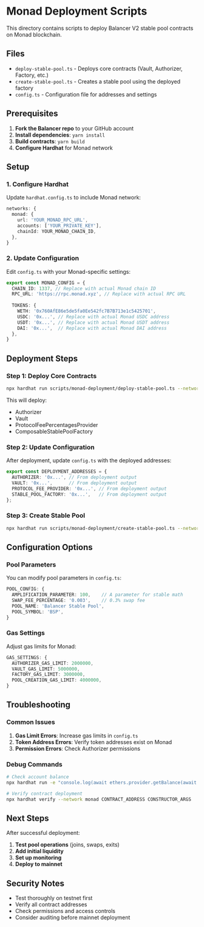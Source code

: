 # Monad Deployment Scripts

This directory contains scripts to deploy Balancer V2 stable pool contracts on Monad blockchain.

## Files

- `deploy-stable-pool.ts` - Deploys core contracts (Vault, Authorizer, Factory, etc.)
- `create-stable-pool.ts` - Creates a stable pool using the deployed factory
- `config.ts` - Configuration file for addresses and settings

## Prerequisites

1. **Fork the Balancer repo** to your GitHub account
2. **Install dependencies**: `yarn install`
3. **Build contracts**: `yarn build`
4. **Configure Hardhat** for Monad network

## Setup

### 1. Configure Hardhat

Update `hardhat.config.ts` to include Monad network:

```typescript
networks: {
  monad: {
    url: 'YOUR_MONAD_RPC_URL',
    accounts: ['YOUR_PRIVATE_KEY'],
    chainId: YOUR_MONAD_CHAIN_ID,
  },
}
```

### 2. Update Configuration

Edit `config.ts` with your Monad-specific settings:

```typescript
export const MONAD_CONFIG = {
  CHAIN_ID: 1337, // Replace with actual Monad chain ID
  RPC_URL: 'https://rpc.monad.xyz', // Replace with actual RPC URL
  
  TOKENS: {
    WETH: '0x760AfE86e5de5fa0Ee542fc7B7B713e1c5425701',
    USDC: '0x...', // Replace with actual Monad USDC address
    USDT: '0x...', // Replace with actual Monad USDT address
    DAI: '0x...',  // Replace with actual Monad DAI address
  },
}
```

## Deployment Steps

### Step 1: Deploy Core Contracts

```bash
npx hardhat run scripts/monad-deployment/deploy-stable-pool.ts --network monad
```

This will deploy:
- Authorizer
- Vault
- ProtocolFeePercentagesProvider
- ComposableStablePoolFactory

### Step 2: Update Configuration

After deployment, update `config.ts` with the deployed addresses:

```typescript
export const DEPLOYMENT_ADDRESSES = {
  AUTHORIZER: '0x...', // From deployment output
  VAULT: '0x...',      // From deployment output
  PROTOCOL_FEE_PROVIDER: '0x...', // From deployment output
  STABLE_POOL_FACTORY: '0x...',   // From deployment output
};
```

### Step 3: Create Stable Pool

```bash
npx hardhat run scripts/monad-deployment/create-stable-pool.ts --network monad
```

## Configuration Options

### Pool Parameters

You can modify pool parameters in `config.ts`:

```typescript
POOL_CONFIG: {
  AMPLIFICATION_PARAMETER: 100,    // A parameter for stable math
  SWAP_FEE_PERCENTAGE: '0.003',    // 0.3% swap fee
  POOL_NAME: 'Balancer Stable Pool',
  POOL_SYMBOL: 'BSP',
}
```

### Gas Settings

Adjust gas limits for Monad:

```typescript
GAS_SETTINGS: {
  AUTHORIZER_GAS_LIMIT: 2000000,
  VAULT_GAS_LIMIT: 5000000,
  FACTORY_GAS_LIMIT: 3000000,
  POOL_CREATION_GAS_LIMIT: 4000000,
}
```

## Troubleshooting

### Common Issues

1. **Gas Limit Errors**: Increase gas limits in `config.ts`
2. **Token Address Errors**: Verify token addresses exist on Monad
3. **Permission Errors**: Check Authorizer permissions

### Debug Commands

```bash
# Check account balance
npx hardhat run -e "console.log(await ethers.provider.getBalance(await ethers.getSigner().getAddress()))" --network monad

# Verify contract deployment
npx hardhat verify --network monad CONTRACT_ADDRESS CONSTRUCTOR_ARGS
```

## Next Steps

After successful deployment:

1. **Test pool operations** (joins, swaps, exits)
2. **Add initial liquidity**
3. **Set up monitoring**
4. **Deploy to mainnet**

## Security Notes

- Test thoroughly on testnet first
- Verify all contract addresses
- Check permissions and access controls
- Consider auditing before mainnet deployment 